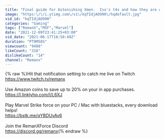 ```yaml
---
title: "Final guide for Astonishing Xmen.  Iso's t4s and how they are working in doom 1.1"
image: "https:\/\/i.ytimg.com\/vi\/kqTIdjAO990\/hqdefault.jpg"
vid_id: "kqTIdjAO990"
categories: "Gaming"
tags: ["RemanX","MSF","Marvel"]
date: "2021-12-09T23:41:25+03:00"
vid_date: "2021-06-17T18:50:49Z"
duration: "PT9M58S"
viewcount: "9408"
likeCount: "318"
dislikeCount: "14"
channel: "Remanx"
---
```

{% raw %}Hit that notification setting to catch me live on Twitch<br /><a rel="nofollow" target="blank" href="https://www.twitch.tv/remanx">https://www.twitch.tv/remanx</a><br /><br />Use Amazon coins to save up to 20% on your in app purchases.<br /><a rel="nofollow" target="blank" href="https://l.linklyhq.com/l/L6XJ">https://l.linklyhq.com/l/L6XJ</a><br /><br />Play Marvel Strike force on your PC / Mac with bluestacks, every download helps!<br /><a rel="nofollow" target="blank" href="https://bstk.me/qYBDUvAv6">https://bstk.me/qYBDUvAv6</a><br /><br />Join the RemanXForce Discord<br /><a rel="nofollow" target="blank" href="https://discord.gg/remanx">https://discord.gg/remanx</a>{% endraw %}
